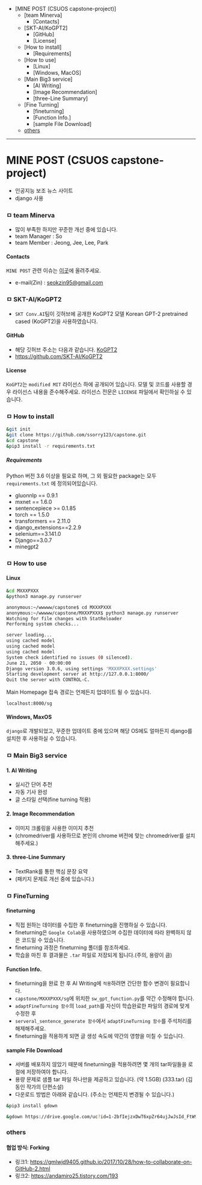

<!-- @import "[TOC]" {cmd="toc" depthFrom=1 depthTo=6 orderedList=false} -->

<!-- code_chunk_output -->

- [MINE POST (CSUOS capstone-project)]
  - [team Minerva]
    - [Contacts]
  - [SKT-AI/KoGPT2]
    - [GitHub]
    - [License]
  - [How to install]
    - [Requirements]
  - [How to use]
    - [Linux]
    - [Windows, MacOS]
  - [Main Big3 service]
    - [AI Writing]
    - [Image Recommendation]
    - [three-Line Summary]
  - [Fine Turning]
    - [fineturning]
    - [Function Info.]
    - [sample File Download]
  - [others]()
  

<!-- /code_chunk_output -->

---

# MINE POST (CSUOS capstone-project)
* 인공지능 보조 뉴스 사이트
* django 사용



### ㅁ team Minerva

* 많이 부족한 하지만 꾸준한 개선 중에 있습니다.
* team Manager : So
* team Member : Jeong, Jee, Lee, Park 

#### Contacts

`MINE POST` 관련 이슈는 [이곳](https://github.com/ssorry123/capstone/issues)에 올려주세요.
* e-mail(Zin) : seokzin95@gmail.com



### ㅁ SKT-AI/KoGPT2

* `SKT Conv.AI`팀이 깃허브에 공개한 KoGPT2 모델 Korean GPT-2 pretrained cased (KoGPT2)을 사용하였습니다.

#### GitHub
* 해당 깃허브 주소는 다음과 같습니다. [KoGPT2](https://github.com/SKT-AI/KoGPT2)
* https://github.com/SKT-AI/KoGPT2

#### License
`KoGPT2`는 `modified MIT` 라이선스 하에 공개되어 있습니다. 모델 및 코드를 사용할 경우 라이선스 내용을 준수해주세요. 라이선스 전문은 `LICENSE` 파일에서 확인하실 수 있습니다.



### ㅁ How to install

```sh
&git init
&git clone https://github.com/ssorry123/capstone.git
&cd capstone
&pip3 install -r requirements.txt
```


##### Requirements

Python 버전 3.6 이상을 필요로 하며, 그 외 필요한 package는 모두 `requirements.txt` 에 정의되어있습니다.


* gluonnlp == 0.9.1
* mxnet == 1.6.0
* sentencepiece >= 0.1.85
* torch == 1.5.0
* transformers == 2.11.0
* django_extensions==2.2.9
* selenium==3.141.0
* Django==3.0.7
* minegpt2





### ㅁ How to use

####  Linux

```sh
&cd MXXXPXXX
&python3 manage.py runserver
```

```sh
anonymous:~/wwwww/capstone$ cd MXXXPXXX
anonymous:~/wwwww/capstone/MXXXPXXX$ python3 manage.py runserver
Watching for file changes with StatReloader
Performing system checks...

server loading...
using cached model
using cached model
using cached model
System check identified no issues (0 silenced).
June 21, 2050 - 00:00:00
Django version 3.0.6, using settings 'MXXXPXXX.settings'
Starting development server at http://127.0.0.1:8000/
Quit the server with CONTROL-C.

```

Main Homepage 접속 경로는 언제든지 업데이트 될 수 있습니다.
```
localhost:8000/sg
```

#### Windows, MaxOS
`django`로 개발되었고, 꾸준한 업데이트 중에 있으며 해당 OS에도 얼마든지 django를 설치한 후 사용하실 수 있습니다.





### ㅁ Main Big3 service

#### 1. AI Writing
- 실시간 단어 추천
- 자동 기사 완성
- 글 스타일 선택(fine turning 적용)

#### 2. Image Recommendation
- 이미지 크롤링을 사용한 이미지 추천
- (chromedriver를 사용하므로 본인의 chrome 버전에 맞는 chromedriver를 설치해주세요.)

#### 3. three-Line Summary
- TextRank를 통한 핵심 문장 요약
- (패키지 문제로 개선 중에 있습니다.)






### ㅁ FineTurning
#### fineturning
- 직접 원하는 데이터를 수집한 후 fineturning을 진행하실 수 있습니다.
- fineturning은 `Google Colab`을 사용하였으며 수집한 데이터에 따라 완벽하지 않은 코드일 수 있습니다.
- fineturning 과정은 fineturning 폴더를 참조하세요.
- 학습을 마친 후 결과물은 `.tar` 파일로 저장되게 됩니다.(주의, 용량이 큼)

#### Function Info.
- fineturning을 완료 한 후 AI Writing에 `적용`하려면 간단한 함수 변경이 필요합니다.
- `capstone/MXXXPXXX/sg`에 위치한 `sw_gpt_function.py`를 약간 수정해야 합니다.
- `adaptFineTurning 함수`의 `load_path`를 자신이 학습완료한 파일의 경로에 맞게 수정한 후
- `serveral_sentence_generate 함수`에서 `adaptFineTurning 함수`를 주석처리를 해제해주세요.
- fineturning을 적용하게 되면 글 생성 속도에 약간의 영향을 미칠 수 있습니다.

#### sample File Download
- 서버를 배포하지 않았기 때문에 fineturning을 적용하려면 몇 개의 tar파일들을 로컬에 저장하여야 합니다.
- 용량 문제로 샘플 tar 파일 하나만을 제공하고 있습니다. (약 1.5GB) (333.tar) (김동인 작가의 단편소설)
- 다운로드 방법은 아래와 같습니다. (주소는 언제든지 변경될 수 있습니다.)

```sh
&pip3 install gdown

&gdown https://drive.google.com/uc?id=1-2bfIejzxDwT6xpZr64ujJwJsId_FtW9

```





### others

#### 협업 방식: Forking
- 링크1: <https://gmlwjd9405.github.io/2017/10/28/how-to-collaborate-on-GitHub-2.html>
- 링크2: <https://andamiro25.tistory.com/193>



